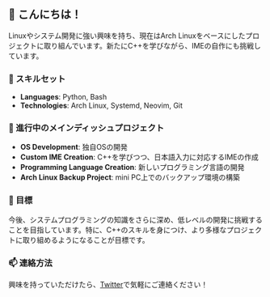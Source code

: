 ## 👋 こんにちは！

Linuxやシステム開発に強い興味を持ち、現在はArch Linuxをベースにしたプロジェクトに取り組んでいます。新たにC++を学びながら、IMEの自作にも挑戦しています。

### 🔧 スキルセット
- **Languages**: Python, Bash
- **Technologies**: Arch Linux, Systemd, Neovim, Git

### 🚀 進行中のメインディッシュプロジェクト
- **OS Development**: 独自OSの開発
- **Custom IME Creation**: C++を学びつつ、日本語入力に対応するIMEの作成
- **Programming Language Creation**: 新しいプログラミング言語の開発
- **Arch Linux Backup Project**: mini PC上でのバックアップ環境の構築

### 🎯 目標
今後、システムプログラミングの知識をさらに深め、低レベルの開発に挑戦することを目指しています。特に、C++のスキルを身につけ、より多様なプロジェクトに取り組めるようになることが目標です。

### 📫 連絡方法
興味を持っていただけたら、[Twitter](https://twitter.com/chapi2082)で気軽にご連絡ください！
